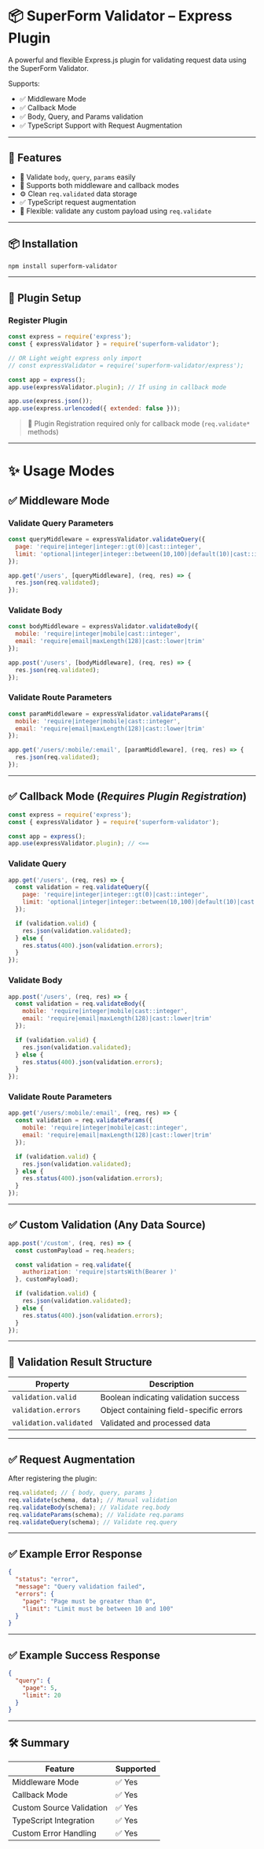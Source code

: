 # 📦 SuperForm Validator – Express Plugin

A powerful and flexible Express.js plugin for validating request data using the SuperForm Validator.

Supports:

* ✅ Middleware Mode
* ✅ Callback Mode
* ✅ Body, Query, and Params validation
* ✅ TypeScript Support with Request Augmentation

---

## 🚀 Features

* 📂 Validate `body`, `query`, `params` easily
* 🧩 Supports both middleware and callback modes
* ⚙️ Clean `req.validated` data storage
* ✅ TypeScript request augmentation
* 🔧 Flexible: validate any custom payload using `req.validate`

---

## 📦 Installation

```bash
npm install superform-validator
```

---

## 🔌 Plugin Setup

### Register Plugin

```js
const express = require('express');
const { expressValidator } = require('superform-validator');

// OR Light weight express only import
// const expressValidator = require('superform-validator/express');

const app = express();
app.use(expressValidator.plugin); // If using in callback mode 

app.use(express.json());
app.use(express.urlencoded({ extended: false }));
```

> 📣 Plugin Registration required only for callback mode (`req.validate*` methods)

---

# ✨ Usage Modes

## ✅ Middleware Mode

### Validate Query Parameters

```js
const queryMiddleware = expressValidator.validateQuery({
  page: 'require|integer|integer::gt(0)|cast::integer',
  limit: 'optional|integer|integer::between(10,100)|default(10)|cast::integer'
});

app.get('/users', [queryMiddleware], (req, res) => {
  res.json(req.validated);
});
```

### Validate Body

```js
const bodyMiddleware = expressValidator.validateBody({
  mobile: 'require|integer|mobile|cast::integer',
  email: 'require|email|maxLength(128)|cast::lower|trim'
});

app.post('/users', [bodyMiddleware], (req, res) => {
  res.json(req.validated);
});
```

### Validate Route Parameters

```js
const paramMiddleware = expressValidator.validateParams({
  mobile: 'require|integer|mobile|cast::integer',
  email: 'require|email|maxLength(128)|cast::lower|trim'
});

app.get('/users/:mobile/:email', [paramMiddleware], (req, res) => {
  res.json(req.validated);
});
```

---

## ✅ Callback Mode (_Requires Plugin Registration_)

```js
const express = require('express');
const { expressValidator } = require('superform-validator');

const app = express();
app.use(expressValidator.plugin); // <==
```

### Validate Query

```js
app.get('/users', (req, res) => {
  const validation = req.validateQuery({
    page: 'require|integer|integer::gt(0)|cast::integer',
    limit: 'optional|integer|integer::between(10,100)|default(10)|cast::integer'
  });

  if (validation.valid) {
    res.json(validation.validated);
  } else {
    res.status(400).json(validation.errors);
  }
});
```

### Validate Body

```js
app.post('/users', (req, res) => {
  const validation = req.validateBody({
    mobile: 'require|integer|mobile|cast::integer',
    email: 'require|email|maxLength(128)|cast::lower|trim'
  });

  if (validation.valid) {
    res.json(validation.validated);
  } else {
    res.status(400).json(validation.errors);
  }
});
```

### Validate Route Parameters

```js
app.get('/users/:mobile/:email', (req, res) => {
  const validation = req.validateParams({
    mobile: 'require|integer|mobile|cast::integer',
    email: 'require|email|maxLength(128)|cast::lower|trim'
  });

  if (validation.valid) {
    res.json(validation.validated);
  } else {
    res.status(400).json(validation.errors);
  }
});
```

---

## ✅ Custom Validation (Any Data Source)

```js
app.post('/custom', (req, res) => {
  const customPayload = req.headers;

  const validation = req.validate({
    authorization: 'require|startsWith(Bearer )'
  }, customPayload);

  if (validation.valid) {
    res.json(validation.validated);
  } else {
    res.status(400).json(validation.errors);
  }
});
```

---

## 📂 Validation Result Structure

| Property               | Description                             |
| ---------------------- | --------------------------------------- |
| `validation.valid`     | Boolean indicating validation success   |
| `validation.errors`    | Object containing field-specific errors |
| `validation.validated` | Validated and processed data            |

---

## ✅ Request Augmentation

After registering the plugin:

```ts
req.validated; // { body, query, params }
req.validate(schema, data); // Manual validation
req.validateBody(schema); // Validate req.body
req.validateParams(schema); // Validate req.params
req.validateQuery(schema); // Validate req.query
```

---

## ✅ Example Error Response

```json
{
  "status": "error",
  "message": "Query validation failed",
  "errors": {
    "page": "Page must be greater than 0",
    "limit": "Limit must be between 10 and 100"
  }
}
```

---

## ✅ Example Success Response

```json
{
  "query": {
    "page": 5,
    "limit": 20
  }
}
```

---

## 🛠️ Summary

| Feature                  | Supported              |
| ------------------------ | ---------------------- |
| Middleware Mode          | ✅ Yes                 |
| Callback Mode            | ✅ Yes                 |
| Custom Source Validation | ✅ Yes                 |
| TypeScript Integration   | ✅ Yes                 |
| Custom Error Handling    | ✅ Yes                 |